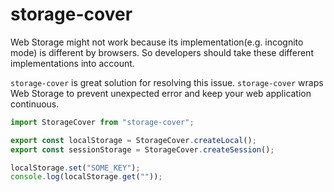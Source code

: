 # storage-cover
Web Storage might not work because its implementation(e.g. incognito mode) is different by browsers. So developers should take these different implementations into account.

```storage-cover``` is great solution for resolving this issue. ```storage-cover``` wraps Web Storage to prevent unexpected error and keep your web application continuous.

```typescript
import StorageCover from "storage-cover";

export const localStorage = StorageCover.createLocal();
export const sessionStorage = StorageCover.createSession();
```

```typescript
localStorage.set("SOME_KEY");
console.log(localStorage.get(""));
```

